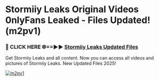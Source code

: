 # Stormiiy Leaks Original Videos 0nlyFans Leaked - Files Updated! (m2pv1)

<h3>🔴 CLICK HERE 🌐==►► <a href="https://tinyurl.com/2wckxsce" rel="nofollow">Stormiiy Leaks Updated Files</a></h3>

Get Stormiiy Leaks and all content. Now you can access all videos and pictures of Stormiiy Leaks. New Updated Files 2025!

[![m2pv1](https://i.imgur.com/AFduVYN.gif)](https://tinyurl.com/2wckxsce)

